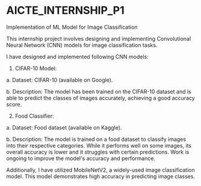 # AICTE_INTERNSHIP_P1
Implementation of ML Model for Image Classification

This internship project involves designing and implementing Convolutional Neural Network (CNN) models for image classification tasks.

I have designed and implemented following CNN models: 

1. CIFAR-10 Model:

a. Dataset: CIFAR-10 (available on Google).
  
b. Description: The model has been trained on the CIFAR-10 dataset and is able to predict the classes of images accurately, achieving a good accuracy score.

2. Food Classifier:

a. Dataset: Food dataset (available on Kaggle).
  
b. Description: The model is trained on a food dataset to classify images into their respective categories. While it performs well on some images, its overall     accuracy is lower and it struggles with certain predictions. Work is ongoing to improve the model's accuracy and performance.

Additionally, I have utilized MobileNetV2, a widely-used image classification model. This model demonstrates high accuracy in predicting image classes.
